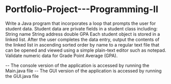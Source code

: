 # Portfolio-Project---Programming-II

Write a Java program that incorporates a loop that prompts the user for student data. Student data are private fields in a student class including: String name String address double GPA Each student object is stored in a linked list. After the user completes the data entry, output the contents of the linked list in ascending sorted order by name to a regular text file that can be opened and viewed using a simple plain-text editor such as notepad. Validate numeric data for Grade Point Average (GPA).

-- The console version of the application is accessed by running the Main.java file
-- The GUI version of the application is accessed by running the GUI.java file
